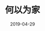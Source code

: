 ---
layout: movie-review
title: 何以为家
description: >
  佳作。香港译名《星仔打官司》笑薯我了。
category: 电影
img: assets/img/movie/before2020/何以为家.webp
star: 5
date: 2019-04-29
---